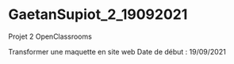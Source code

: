 # GaetanSupiot_2_19092021
Projet 2 OpenClassrooms

Transformer une maquette en site web
Date de début : 19/09/2021
